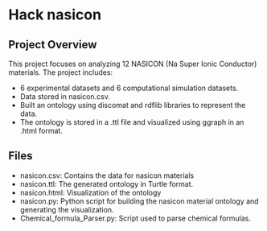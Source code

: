 # Hack nasicon

## Project Overview
This project focuses on analyzing 12 NASICON (Na Super Ionic Conductor) materials. The project includes:

- 6 experimental datasets and 6 computational simulation datasets.
- Data stored in nasicon.csv.
- Built an ontology using discomat and rdflib libraries to represent the data.
- The ontology is stored in a .ttl file and visualized using ggraph in an .html format.

## Files
- nasicon.csv: Contains the data for nasicon materials
- nasicon.ttl: The generated ontology in Turtle format.
- nasicon.html: Visualization of the ontology
- nasicon.py: Python script for building the nasicon material ontology and generating the visualization.
- Chemical_formula_Parser.py: Script used to parse chemical formulas.


